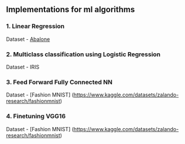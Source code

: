 ## Implementations for ml algorithms

### 1. Linear Regression
Dataset - [Abalone](https://www.cs.toronto.edu/~delve/data/abalone/desc.html)

### 2. Multiclass classification using Logistic Regression
Dataset - IRIS 

### 3. Feed Forward Fully Connected NN
Dataset - [Fashion MNIST] (https://www.kaggle.com/datasets/zalando-research/fashionmnist)

### 4. Finetuning VGG16
Dataset - [Fashion MNIST] (https://www.kaggle.com/datasets/zalando-research/fashionmnist)
